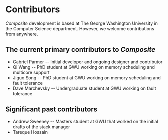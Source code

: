 Contributors
============

_Composite_ development is based at The George Washington University
in the Computer Science department.  However, we welcome contributions
from anywhere.

The current primary contributors to _Composite_
-----------------------------------------------

- Gabriel Parmer -- Initial developer and ongoing designer and contributor
- Qi Wang -- PhD student at GWU working on memory scheduling and multicore support
- Jiguo Song -- PhD student at GWU working on memory scheduling and fault tolerance
- Dave Marchevsky -- Undergraduate student at GWU working on fault tolerance

Significant past contributors
-----------------------------

- Andrew Sweeney -- Masters student at GWU that worked on the initial drafts of the stack manager
- Tareque Hossain
